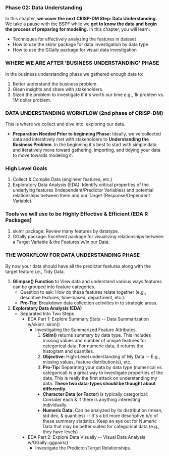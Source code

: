 ### Phase 02: Data Understanding

In this chapter, **we cover the next CRISP-DM Step: Data Understanding.** We take a pause with the BSPF while we **get to know the data and begin the process of preparing for modeling.** In this chapter, you will learn:

* Techniques for effectively analyzing the features in dataset
* How to use the skimr package for data investigation by data type
* How to use the GGally package for visual data investigation

### WHERE WE ARE AFTER 'BUSINESS UNDERSTANDING' PHASE

In the business understanding phase we gathered enough data to:

1. Better understand the business problem.
2. Glean insights and share with stakeholders.
3. Sized the problem to investigate if it's worth our time e.g., 1k problem vs. 1M dollar problem.

### DATA UNDERSTANDING WORKFLOW (2nd phase of CRISP-DM)

This is where we collect and dive into, exploring our data.

* **Preparation Needed Prior to beginning Phase:** Ideally, we've collected data and interatively met with stakeholders to **Understanding the Business Problem.** In the beginning it's best to start with simple data and iteratively move toward gathering, importing, and tidying your data to move towards modeling it.

### High Level Goals
1. Collect & Compile Data (engineer features, etc.)
2. Exploratory Data Analysis (EDA): Identify critical properties of the underlying features (Independent/Predictor Variables) and potential relationships between them and our Target (Response/Dependent Variable).

### Tools we will use to be Highly Effective & Efficient (EDA R Packages)
1. skimr package: Review many features by datatype.
2. GGally package: Excellent package for visualizing relationships between a Target Variable & the Features w/in our Data.

### THE WORKFLOW FOR DATA UNDERSTANDING PHASE

By now your data should have all the predictor features along with the target feature i.e., Tidy Data.

1. **Glimpse() Function** to View data and understand various ways features can be grouped into feature categories.
   * Question to ask: How do these features relate together (e.g., descritive features, time-based, department, etc.).
   * **Pro-Tip:** Breakdown data collection activities in to strategic areas.
2. **Exploratory Data Analysis (EDA)**
   * Separated Into Two Steps
      * EDA Part 1: Explore Summary Stats -- Data Summarization w/skimr::skim()
        * Investigating the Summarized Feature Attributes.
          1. **Skim()** returns summary by data type. This includes missing values and number of unique features for categorical data. For numeric data, it returns the histogram and quantiles.
          2. **Objective:** High-Level understanding of My Data -- E.g., missing values, feature distribution(s), etc.
          3. **Pro-Tip:** Separating your data by data type (numerical vs. categorical) is a great way to investigate properties of the data. This is really the first attack on understanding my data. **These two data-types should be thought about differently.**
            * **Character Data (or Factor)** is typically categorical: Consider each & if there is anything interesting individually.
            * **Numeric Data:** Can be analyzed by its distribution (mean, std dev, & quantiles) -- It's a bit more descriptive b/c of these summary statistics. Keep an eye out for Numeric Data that may be better suited for categorical data (e.g., they have levels)
      * EDA Part 2: Explore Data Visually -- Visual Data Analysis w/GGally::ggpairs()
        * Investigate the Predictor/Target Relationships.









